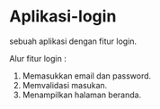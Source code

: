 # Aplikasi-login
sebuah aplikasi dengan fitur login.

Alur fitur login :
1. Memasukkan email dan password.
2. Memvalidasi masukan.
3. Menampilkan halaman beranda.
